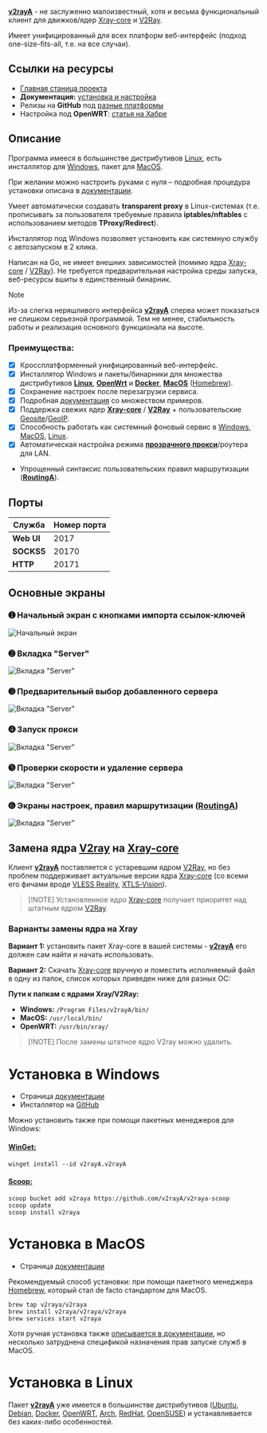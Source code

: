 **[v2rayA](https://v2raya.org/en/)** - не заслуженно малоизвестный, хотя и весьма функциональный клиент для движков/ядер [Xray-core](https://github.com/XTLS/Xray-core) и [V2Ray](https://github.com/v2fly/v2ray-core). 

Имеет унифицированный для всех платформ веб-интерфейс (подход one-size-fits-all, т.е. на все случаи).


## Ссылки на ресурсы
 - [Главная станица проекта](https://v2raya.org/en/)
 - **Документация:** [установка и настройка](https://v2raya.org/en/docs/prologue/introduction/)
 - Релизы на **GitHub** под [разные платформы](https://github.com/v2rayA/v2rayA/releases)
 - Настройка под **OpenWRT**: [cтатья на Хабре](https://habr.com/ru/articles/773696/) 

 
## Описание
Программа имееся в большинстве дистрибутивов [Linux](https://v2raya.org/en/docs/prologue/installation/linux/), есть инсталлятор для [Windows](https://v2raya.org/en/docs/prologue/installation/windows/), пакет для [MacOS](https://v2raya.org/en/docs/prologue/installation/macos/).

При желании можно настроить руками с нуля – подробная процедура установки описана в [документации](https://v2raya.org/en/docs/prologue/introduction/).

Умеет автоматически создавать **transparent proxy** в Linux-системах (т.е. прописывать за пользователя требуемые правила **iptables/nftables** с использованием методов **TProxy/Redirect**). 

Инсталлятор под Windows позволяет установить как системную службу с автозапуском в 2 клика.

Написан на Go, не имеет внешних зависимостей (помимо ядра [Xray-core](https://github.com/XTLS/Xray-core) / [V2Ray](https://github.com/v2fly/v2ray-core)). Не требуется предварительная настройка среды запуска, веб-ресурсы вшиты в единственный бинарник. 

> [!NOTE]
> Из-за слегка неряшливого интерфейса **[v2rayA](https://v2raya.org/en/)** сперва может показаться не слишком серьезной программой. Тем не менее, стабильность работы и реализация основного функционала на высоте.

### Преимущества:
 - [x] Кроссплатформенный унифицированный веб-интерфейс.
 - [x] Инсталлятор Windows и пакеты/бинарники для множества дистрибутивов [**Linux**](https://v2raya.org/en/docs/prologue/installation/linux/), [**OpenWrt**](https://v2raya.org/en/docs/prologue/installation/openwrt/) и [**Docker**](https://v2raya.org/en/docs/prologue/installation/docker/), [**MacOS**](https://v2raya.org/en/docs/prologue/installation/macos/) ([Homebrew](https://brew.sh/)).
 - [x] Сохранение настроек после перезагрузки сервиса.
 - [x] Подробная [документация](https://v2raya.org/en/docs/prologue/introduction/) со множеством примеров.
 - [x] Поддержка свежих ядер [**Xray-core**](https://github.com/XTLS/Xray-core/releases) / [**V2Ray**](https://github.com/v2fly/v2ray-core/releases) + пользовательские [Geosite](https://github.com/Skrill0/AntiFilter-Domains/releases)/[GeoIP](https://github.com/Skrill0/AntiFilter-IP/releases).
 - [x] Способность работать как системный фоновый сервис в [Windows](https://v2raya.org/en/docs/prologue/installation/windows/#running-in-the-background), [MacOS](https://v2raya.org/en/docs/prologue/installation/macos/#create-service-files), [Linux](https://v2raya.org/en/docs/prologue/installation/linux/#systemd-services).
 - [x] Автоматическая настройка режима [**прозрачного прокси**](https://v2raya.org/en/docs/prologue/quick-start/#transparent-proxy)/роутера для LAN.
 - Упрощенный синтаксис пользовательских правил маршрутизации ([**RoutingA**](https://v2raya.org/en/docs/manual/routinga/)).

## Порты

| Служба     | Номер порта |
|------------|-------------|
| **Web UI** | 2017        |
| **SOCKS5** | 20170       |
| **HTTP**   | 20171       | 


## Основные экраны

### ➊ Начальный экран с кнопками импорта ссылок-ключей
![Начальный экран](figs/v2raya-01.png)

### ➋ Вкладка "Server"
![Вкладка "Server"](figs/v2raya-02.png)

### ➌ Предварительный выбор добавленного сервера
![Вкладка "Server"](figs/v2raya-03.png)

### ➍ Запуск прокси
![Вкладка "Server"](figs/v2raya-04.png)

### ➎ Проверки скорости и удаление сервера
![Вкладка "Server"](figs/v2raya-05.png)

### ➏ Экраны настроек, правил маршрутизации ([RoutingA](https://v2raya.org/en/docs/manual/routinga/))
![Вкладка "Server"](figs/v2raya-06.png)

## Замена ядра [V2ray](https://github.com/v2fly/v2ray-core/releases) на [Xray-core](https://github.com/XTLS/Xray-core/releases)

Клиент **[v2rayA](https://v2raya.org/en/)**  поставляется с устаревшим ядром [V2Ray](https://github.com/v2fly/v2ray-core), но без проблем поддерживает актуальные версии ядра [Xray-core](https://github.com/XTLS/Xray-core) (со всеми его фичами вроде [VLESS Reality](https://habr.com/ru/articles/731608/), [XTLS‑Vision](https://habr.com/ru/articles/728836/)).

>  [!NOTE] Установленное ядро [Xray-core](https://github.com/XTLS/Xray-core) получает приоритет над штатным ядром [V2Ray](https://github.com/v2fly/v2ray-core). 

### Варианты замены ядра на Xray
**Вариант 1:** установить пакет Xray-core в вашей системы - **[v2rayA](https://v2raya.org/en/)** его должен сам найти и начать использовать. 

**Вариант 2:** Скачать [Xray-core](https://github.com/XTLS/Xray-core/releases) вручную и поместить исполняемый файл в одну из папок, список которых приведен ниже для разных ОС: 

**Пути к папкам с ядрами Xray/V2Ray:**

 - **Windows:** `/Program Files/v2rayA/bin/`
 - **MacOS:** `/usr/local/bin/`
 - **OpenWRT:** `/usr/bin/xray/`

>  [!NOTE] После замены штатное ядро V2ray можно удалить.


# Установка в Windows
 - Страница [документации](https://v2raya.org/en/docs/prologue/installation/windows)
 - Инсталлятор на [GitHub](https://github.com/v2rayA/v2rayA/releases)

Можно установить также при помощи пакетных менеджеров для Windows:

#### [WinGet:](https://github.com/microsoft/winget-cli)

```
winget install --id v2rayA.v2rayA
```

#### [Scoop:](https://scoop.sh)

```
scoop bucket add v2raya https://github.com/v2rayA/v2raya-scoop
scoop update
scoop install v2raya
```


# Установка в MacOS

 - Страница [документации](https://v2raya.org/en/docs/prologue/installation/macos/)
   
Рекомендуемый способ установки: при помощи пакетного менеджера [Homebrew](https://brew.sh), который стал de facto стандартом для MacOS.


```
brew tap v2raya/v2raya
brew install v2raya/v2raya/v2raya
brew services start v2raya
```

Хотя ручная установка также [описывается в документации](https://v2raya.org/en/docs/prologue/installation/macos/#manual-installation), но несколько затруднена спецификой назначения прав запуске служб в MacOS.

# Установка в Linux
Пакет **[v2rayA](https://v2raya.org/en/)** уже имеется в большинстве дистрибутивов ([Ubuntu](https://snapcraft.io/v2raya), [Debian](https://v2raya.org/en/docs/prologue/installation/debian/), [Docker](https://v2raya.org/en/docs/prologue/installation/docker/), [OpenWRT](https://v2raya.org/en/docs/prologue/installation/openwrt/), [Arch](https://v2raya.org/en/docs/prologue/installation/archlinux/), [RedHat](https://v2raya.org/en/docs/prologue/installation/redhat/), [OpenSUSE](https://v2raya.org/en/docs/prologue/installation/redhat/)) и устанавливается без каких-либо особенностей.


